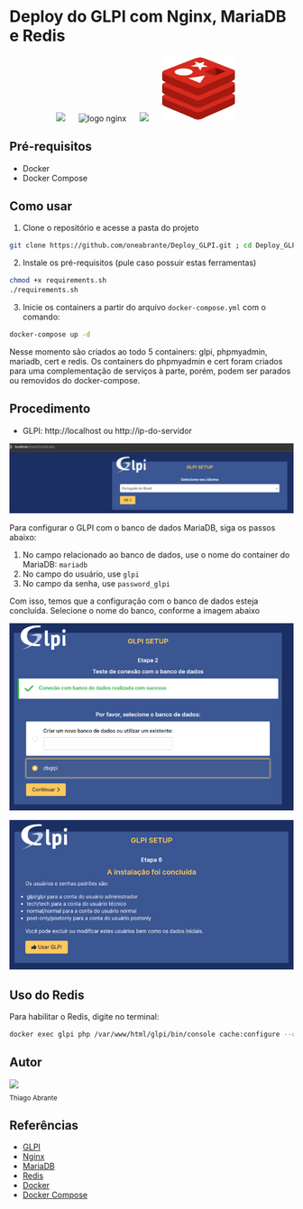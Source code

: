 # Deploy do GLPI com Nginx, MariaDB e Redis

<p align="center">
  <img src="https://raw.githubusercontent.com/glpi-project/glpi/main/pics/logos/logo-GLPI-250-black.png" width="180"><span style="margin: 10px;"></span>
  <img src="https://upload.wikimedia.org/wikipedia/commons/c/c5/Nginx_logo.svg" alt="logo nginx" width="180" height="110"><span style="margin: 10px;"></span>
  <img src="https://static-00.iconduck.com/assets.00/mariadb-icon-512x340-txozryr2.png" width="180"><span style="margin: 10px;"></span>
  <img src="./registry/redis_logo.png" width="130"><span style="margin: 10px;"></span>
</p>


## Pré-requisitos
- Docker
- Docker Compose 

## Como usar
1. Clone o repositório e acesse a pasta do projeto
```bash
git clone https://github.com/oneabrante/Deploy_GLPI.git ; cd Deploy_GLPI
```
2. Instale os pré-requisitos (pule caso possuir estas ferramentas)
```bash
chmod +x requirements.sh
./requirements.sh
```
3. Inicie os containers a partir do arquivo `docker-compose.yml` com o comando:
```bash
docker-compose up -d
```
Nesse momento são criados ao todo 5 containers: glpi, phpmyadmin, mariadb, cert e redis. Os containers do phpmyadmin e cert foram criados para uma complementação de serviços à parte, porém, podem ser parados ou removidos do docker-compose.

## Procedimento
- GLPI: http://localhost ou http://ip-do-servidor

<p align="center">
  <img src="./registry/init.png">
</p>

Para configurar o GLPI com o banco de dados MariaDB, siga os passos abaixo:
1. No campo relacionado ao banco de dados, use o nome do container do MariaDB: `mariadb`
2. No campo do usuário, use `glpi`
3. No campo da senha, use `password_glpi`

Com isso, temos que a configuração com o banco de dados esteja concluída. Selecione o nome do banco, conforme a imagem abaixo

<p align="center">
  <img src="./registry/init2.png">
</p>

<p align="center">
  <img src="./registry/init3.png">
</p>

## Uso do Redis 
Para habilitar o Redis, digite no terminal:
```bash
docker exec glpi php /var/www/html/glpi/bin/console cache:configure --context=core --dsn=redis://redis:6379
```

## Autor
<img src="https://avatars.githubusercontent.com/u/89171200?v=4" width=115><br><sub>Thiago Abrante</sub>

## Referências
- [GLPI](https://glpi-project.org/)
- [Nginx](https://www.nginx.com/)
- [MariaDB](https://mariadb.org/)
- [Redis](https://redis.io/)
- [Docker](https://www.docker.com/)
- [Docker Compose](https://docs.docker.com/compose/)


